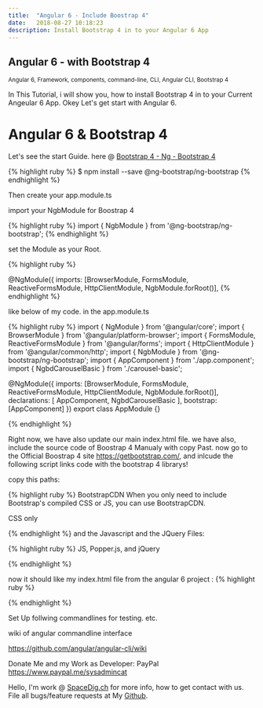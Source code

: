 ```yaml
---
title:  "Angular 6 - Include Boostrap 4"
date:   2018-08-27 10:18:23
description: Install Bootstrap 4 in to your Angular 6 App
---
```

<h2 id="this-post-is-the-last-of-a-series-of-posts-in-which-i-write-about-the-observable-type-in-the-first-post-we-went-ahead-writing-an-observable-from-scratch-in-order-to-fully-understand-it-we-then-explored-how-to-create-observables-from-values-arrays-dom-events-and-promises-this-time-well-focus-on-compositions-by-rewriting-some-basic-composition-operators">
Angular 6 - with Bootstrap 4</h2>

<small>Angular 6, Framework, components, command-line, CLI, Angular CLI, Bootstrap 4 </small>

In This Tutorial, i will show you, how to install Bootstrap 4 in to your Current Angeular 6 App. 
Okey Let's get start with Angular 6. 


<h1>Angular 6 & Bootstrap 4</h1>

Let's see the start Guide. here @  <a href="https://ng-bootstrap.github.io/#/getting-started">Bootstrap 4 - Ng - Bootstrap 4</a>

{% highlight ruby %}
$ npm install --save @ng-bootstrap/ng-bootstrap
{% endhighlight %}


Then create your app.module.ts 

import your NgbModule for Boostrap 4 

{% highlight ruby %}
import { NgbModule } from '@ng-bootstrap/ng-bootstrap';
{% endhighlight %}

set the Module as your Root. 

{% highlight ruby %}

@NgModule({
  imports: [BrowserModule, 
    FormsModule, 
    ReactiveFormsModule, 
    HttpClientModule, NgbModule.forRoot()], 
{% endhighlight %}

like below of my code. in the app.module.ts 

{% highlight ruby %}
import { NgModule } from '@angular/core';
import { BrowserModule } from '@angular/platform-browser';
import { FormsModule, ReactiveFormsModule } from '@angular/forms';
import { HttpClientModule } from '@angular/common/http';
import { NgbModule } from '@ng-bootstrap/ng-bootstrap';
import { AppComponent } from './app.component';
import { NgbdCarouselBasic } from './carousel-basic';

@NgModule({
  imports: [BrowserModule, 
    FormsModule, 
    ReactiveFormsModule, 
    HttpClientModule, NgbModule.forRoot()], 
  declarations: [
    AppComponent, 
    NgbdCarouselBasic
  ],
  bootstrap: [AppComponent]
}) 
export class AppModule {}

{% endhighlight %}


Right now, we have also update our main index.html file. we have also, include the source code of Boostrap 4 Manualy with copy Past. now go to the Official Boostrap 4 site <a href="https://getbootstrap.com/">https://getbootstrap.com/</a>, and inlcude the following script links code with the bootstrap 4 librarys! 

copy this paths: 

{% highlight ruby %}
BootstrapCDN
When you only need to include Bootstrap's compiled CSS or JS, you can use BootstrapCDN.

CSS only
<link rel="stylesheet" href="https://stackpath.bootstrapcdn.com/bootstrap/4.1.3/css/bootstrap.min.css" integrity="sha384-MCw98/SFnGE8fJT3GXwEOngsV7Zt27NXFoaoApmYm81iuXoPkFOJwJ8ERdknLPMO" crossorigin="anonymous">
{% endhighlight %}
and the Javascript and the JQuery Files:


{% highlight ruby %}
JS, Popper.js, and jQuery
<script src="https://code.jquery.com/jquery-3.3.1.slim.min.js" integrity="sha384-q8i/X+965DzO0rT7abK41JStQIAqVgRVzpbzo5smXKp4YfRvH+8abtTE1Pi6jizo" crossorigin="anonymous"></script>
<script src="https://cdnjs.cloudflare.com/ajax/libs/popper.js/1.14.3/umd/popper.min.js" integrity="sha384-ZMP7rVo3mIykV+2+9J3UJ46jBk0WLaUAdn689aCwoqbBJiSnjAK/l8WvCWPIPm49" crossorigin="anonymous"></script>
<script src="https://stackpath.bootstrapcdn.com/bootstrap/4.1.3/js/bootstrap.min.js" integrity="sha384-ChfqqxuZUCnJSK3+MXmPNIyE6ZbWh2IMqE241rYiqJxyMiZ6OW/JmZQ5stwEULTy" crossorigin="anonymous"></script>
{% endhighlight %}



now it should like my index.html file from the angular 6 project : 
{% highlight ruby %}
<!doctype html>
<html lang="en">
<head>
  <meta charset="utf-8">
  <title>BbotsNg</title>
  <base href="/">

  <meta name="viewport" content="width=device-width, initial-scale=1">
  <link rel="icon" type="image/x-icon" href="favicon.ico">
  <link rel="stylesheet" href="https://stackpath.bootstrapcdn.com/bootstrap/4.1.3/css/bootstrap.min.css" integrity="sha384-MCw98/SFnGE8fJT3GXwEOngsV7Zt27NXFoaoApmYm81iuXoPkFOJwJ8ERdknLPMO" crossorigin="anonymous">

</head>
<body>
  <app-root></app-root>

  <script src="https://code.jquery.com/jquery-3.3.1.slim.min.js" integrity="sha384-q8i/X+965DzO0rT7abK41JStQIAqVgRVzpbzo5smXKp4YfRvH+8abtTE1Pi6jizo" crossorigin="anonymous"></script>
<script src="https://cdnjs.cloudflare.com/ajax/libs/popper.js/1.14.3/umd/popper.min.js" integrity="sha384-ZMP7rVo3mIykV+2+9J3UJ46jBk0WLaUAdn689aCwoqbBJiSnjAK/l8WvCWPIPm49" crossorigin="anonymous"></script>
<script src="https://stackpath.bootstrapcdn.com/bootstrap/4.1.3/js/bootstrap.min.js" integrity="sha384-ChfqqxuZUCnJSK3+MXmPNIyE6ZbWh2IMqE241rYiqJxyMiZ6OW/JmZQ5stwEULTy" crossorigin="anonymous"></script>
</body>
</html>

{% endhighlight %}





Set Up follwing commandlines for testing. etc.

wiki of angular commandline interface 

<a href="https://github.com/angular/angular-cli/wiki">https://github.com/angular/angular-cli/wiki </a>




Donate Me and my Work as Developer: PayPal <a href="https://www.paypal.me/sysadmincat">https://www.paypal.me/sysadmincat </a>


 Hello, I'm work @ [SpaceDig.ch][spacedig] for more info, how to get contact with us. File all bugs/feature requests at My  [Github][jekyll-gh].

[jekyll-gh]: https://github.com/spaceg
[spacedig]:    http://spacedig.ch
